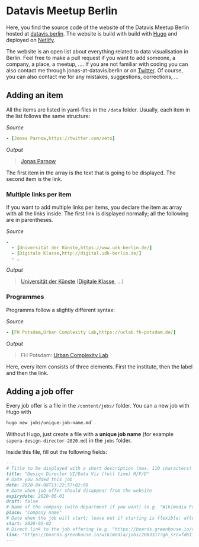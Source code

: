 # Datavis Meetup Berlin

Here, you find the source code of the website of the Datavis Meetup Berlin hosted at [datavis.berlin](https://datavis.berlin). The website is build with build with [Hugo](https://gohugo.io/) and deployed on [Netlify](https://netlify.com/).

The website is an open list about everything related to data visualisation in Berlin. Feel free to make a pull request if you want to add someone, a company, a place, a meetup, …. If you are not familiar with coding you can also contact me through jonas-at-datavis.berlin or on [Twitter](https://twitter.com/zeto). Of course, you can also contact me for any mistakes, suggestions, corrections, …

## Adding an item
All the items are listed in yaml-files in the `/data` folder. Usually, each item in the list follows the same structure:

*Source*
```yaml
- [Jonas Parnow,https://twitter.com/zeto]
```

*Output*
>[Jonas Parnow](https://twitter.com/zeto)

The first item in the array is the text that is going to be displayed. The second item is the link.

### Multiple links per item
If you want to add multiple links per items, you declare the item as array with all the links inside. The first link is displayed normally; all the following are in parentheses.

*Source*
```yaml
-
  - [Universität der Künste,https://www.udk-berlin.de/]
  - [Digitale Klasse,http://digital.udk-berlin.de/]
  - …
```

*Output*
> [Universität der Künste](https://www.udk-berlin.de/) ([Digitale Klasse](http://digital.udk-berlin.de/), …)

### Programmes
Programms follow a slightly different syntax:

*Source*
```yaml
- [FH Potsdam,Urban Complexity Lab,https://uclab.fh-potsdam.de/]
```

*Output*

> FH Potsdam: [Urban Complexity Lab](https://uclab.fh-potsdam.de/)

Here, every item consists of three elements. First the institute, then the label and then the link.


## Adding a job offer
Every job offer is a file in the `/content/jobs/` folder. You can a new job with Hugo with
```bash
hugo new jobs/unique-job-name.md`.
```
Without Hugo, just create a file with a **unique job name** (for example `sapera-design-director-2020.md`) in the `jobs` folder.

Inside this file, fill out the following fields:
```markdown
---
# Title to be displayed with a short description (max. 110 characters)
title: "Design Director UI/Data Viz (full time) M/F/D"
# Date you added this job
date: 2020-04-08T13:22:57+02:00
# Date when job offer should disappear from the website
expirydate: 2020-06-01
draft: false
# Name of the company (with department if you want) (e.g. "Wikimedia Foundation, Technology")
place: "Company name"
# Date when the job will start; leave out if starting is flexible; afterwards the listing will disappear (date format "2020-02-02" YYYY-MM-DD)
start: 2020-02-02
# Direct link to the job offering (e.g. "https://boards.greenhouse.io/wikimedia/jobs/2083317?gh_src=fd611a951")
link: "https://boards.greenhouse.io/wikimedia/jobs/2083317?gh_src=fd611a951"
---
```
